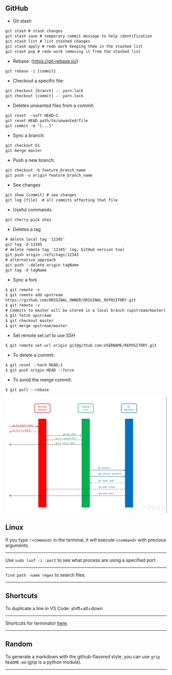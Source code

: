 ## GitHub

- Git stash

~~~
git stash # stash changes
git stash save # temporary commit message to help identification
git stash list # list stashed changes
git stash apply # redo work keeping them in the stashed list
git stash pop # redo work removing it from the stashed list
~~~

- Rebase: (https://git-rebase.io/)

~~~
git rebase -i [commit]
~~~

- Checkout a specific file:

~~~
git checkout [branch] -- yarn.lock
git checkout [commit] -- yarn.lock
~~~

- Deletes unwanted files from a commit:

~~~
git reset --soft HEAD~1
git reset HEAD path/to/unwanted/file
git commit -m "[...]"
~~~

- Sync a branch:

~~~
git checkout b1
git merge master
~~~

- Push a new branch:

~~~
git checkout -b feature_branch_name
git push -u origin feature_branch_name
~~~

- See changes

~~~
git show [commit] # see changes
git log [file]  # all commits affecting that file
~~~

- Useful commands:

~~~
git cherry-pick sha1
~~~

- Deletes a tag

~~~
# delete local tag '12345'
git tag -d 12345
# delete remote tag '12345' (eg, GitHub version too)
git push origin :refs/tags/12345
# alternative approach
git push --delete origin tagName
git tag -d tagName
~~~

- Sync a fork

~~~
$ git remote -v 
$ git remote add upstream https://github.com/ORIGINAL_OWNER/ORIGINAL_REPOSITORY.git
$ git remote -v
# Commits to master will be stored in a local branch (upstream/master)
$ git fetch upstream
$ git checkout master
$ git merge upstream/master
~~~

- Set remote set url to use SSH

~~~
$ git remote set-url origin git@github.com:USERNAME/REPOSITORY.git
~~~

- To delete a commit:

~~~
$ git reset --hard HEAD~1
$ git push origin HEAD --force
~~~

- To avoid the merge commit:

~~~
$ git pull --rebase
~~~


![](images/1.jpg)


## Linux

If you type `!<command>` in the terminal, it will execute `<command>` with previous arguments.

---

Use `sudo lsof -i :port` to see what process are using a specified port.

---

`find path -name regex` to search files.

---

## Shortcuts

To duplicate a line in VS Code: shift+alt+down

---

Shortcuts for terminator [here](https://askubuntu.com/questions/717965/what-is-the-shortcut-to-move-between-two-terminator-tabs).

---

## Random

To generate a markdown with the github-flavored style, you can use `grip README.md` (grip is a python module).

---
